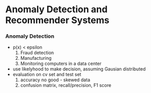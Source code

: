 # Anomaly Detection and Recommender Systems
### Anomaly Detection
- p(x) <  epsilon
  1. Fraud detection
  2. Manufacturing
  3. Monitoring computers in a data center
- use likelyhood to make decision, assuming Gausian distributed
- evaluation on cv set and test set 
  1. accuracy no good - skewed data
  2. confusion matrix, recall/precision, F1 score
